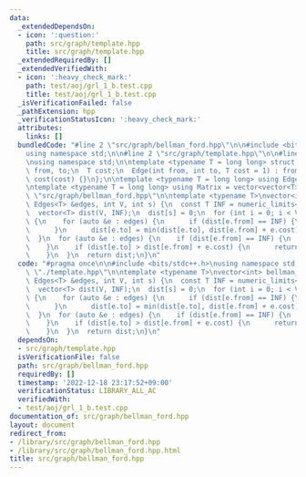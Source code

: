 ```yaml
---
data:
  _extendedDependsOn:
  - icon: ':question:'
    path: src/graph/template.hpp
    title: src/graph/template.hpp
  _extendedRequiredBy: []
  _extendedVerifiedWith:
  - icon: ':heavy_check_mark:'
    path: test/aoj/grl_1_b.test.cpp
    title: test/aoj/grl_1_b.test.cpp
  _isVerificationFailed: false
  _pathExtension: hpp
  _verificationStatusIcon: ':heavy_check_mark:'
  attributes:
    links: []
  bundledCode: "#line 2 \"src/graph/bellman_ford.hpp\"\n\n#include <bits/stdc++.h>\n\
    using namespace std;\n\n#line 2 \"src/graph/template.hpp\"\n\n#line 4 \"src/graph/template.hpp\"\
    \nusing namespace std;\n\ntemplate <typename T = long long> struct Edge {\n  int\
    \ from, to;\n  T cost;\n  Edge(int from, int to, T cost = 1) : from(from), to(to),\
    \ cost(cost) {}\n};\n\ntemplate <typename T = long long> using Edges = vector<Edge<T>>;\n\
    \ntemplate <typename T = long long> using Matrix = vector<vector<T>>;\n#line 7\
    \ \"src/graph/bellman_ford.hpp\"\n\ntemplate <typename T>\nvector<int> bellman_ford(const\
    \ Edges<T> &edges, int V, int s) {\n  const T INF = numeric_limits<T>::max();\n\
    \  vector<T> dist(V, INF);\n  dist[s] = 0;\n  for (int i = 0; i < V - 1; ++i)\
    \ {\n    for (auto &e : edges) {\n      if (dist[e.from] == INF) {\n        continue;\n\
    \      }\n      dist[e.to] = min(dist[e.to], dist[e.from] + e.cost);\n    }\n\
    \  }\n  for (auto &e : edges) {\n    if (dist[e.from] == INF) {\n      continue;\n\
    \    }\n    if (dist[e.to] > dist[e.from] + e.cost) {\n      return vector<T>();\n\
    \    }\n  }\n  return dist;\n}\n"
  code: "#pragma once\n\n#include <bits/stdc++.h>\nusing namespace std;\n\n#include\
    \ \"./template.hpp\"\n\ntemplate <typename T>\nvector<int> bellman_ford(const\
    \ Edges<T> &edges, int V, int s) {\n  const T INF = numeric_limits<T>::max();\n\
    \  vector<T> dist(V, INF);\n  dist[s] = 0;\n  for (int i = 0; i < V - 1; ++i)\
    \ {\n    for (auto &e : edges) {\n      if (dist[e.from] == INF) {\n        continue;\n\
    \      }\n      dist[e.to] = min(dist[e.to], dist[e.from] + e.cost);\n    }\n\
    \  }\n  for (auto &e : edges) {\n    if (dist[e.from] == INF) {\n      continue;\n\
    \    }\n    if (dist[e.to] > dist[e.from] + e.cost) {\n      return vector<T>();\n\
    \    }\n  }\n  return dist;\n}\n"
  dependsOn:
  - src/graph/template.hpp
  isVerificationFile: false
  path: src/graph/bellman_ford.hpp
  requiredBy: []
  timestamp: '2022-12-18 23:17:52+09:00'
  verificationStatus: LIBRARY_ALL_AC
  verifiedWith:
  - test/aoj/grl_1_b.test.cpp
documentation_of: src/graph/bellman_ford.hpp
layout: document
redirect_from:
- /library/src/graph/bellman_ford.hpp
- /library/src/graph/bellman_ford.hpp.html
title: src/graph/bellman_ford.hpp
---
```

